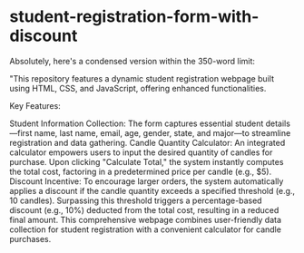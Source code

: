 # student-registration-form-with-discount
Absolutely, here's a condensed version within the 350-word limit:

"This repository features a dynamic student registration webpage built using HTML, CSS, and JavaScript, offering enhanced functionalities.

Key Features:

Student Information Collection: The form captures essential student details—first name, last name, email, age, gender, state, and major—to streamline registration and data gathering.
Candle Quantity Calculator: An integrated calculator empowers users to input the desired quantity of candles for purchase. Upon clicking "Calculate Total," the system instantly computes the total cost, factoring in a predetermined price per candle (e.g., $5).
Discount Incentive: To encourage larger orders, the system automatically applies a discount if the candle quantity exceeds a specified threshold (e.g., 10 candles). Surpassing this threshold triggers a percentage-based discount (e.g., 10%) deducted from the total cost, resulting in a reduced final amount.
This comprehensive webpage combines user-friendly data collection for student registration with a convenient calculator for candle purchases. 
